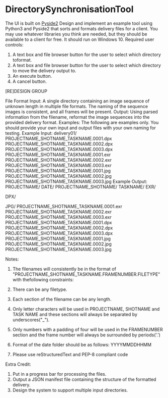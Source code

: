 # DirectorySynchronisationTool

The UI is built on <a href="https://pypi.org/project/PySide2/">Pyside2</a>
Design and implement an example tool using Python3 and Pyside2 that sorts and formats delivery files
for a client. You may use whatever libraries you think are needed, but they should be available to a
client for free. It should run on Windows 10.
Required user controls:
1) A text box and file browser button for the user to select which directory toformat.
2) A text box and file browser button for the user to select which directory to move the delivery
output to.
3) An execute button.
4) A cancel button.

[RE]DESIGN GROUP
 
File Format Input:
A single directory containing an image sequence of unknown length in multiple file formats. The naming
of the sequence images is consistent, and all frames will be present.
Output:
Using parsed information from the filename, reformat the image sequences into the provided delivery
format.
Examples:
The following are examples only. You should provide your own input and output files with your own
naming for testing.
Example Input:
delivery01/
PROJECTNAME_SHOTNAME_TASKNAME.0001.dpx
PROJECTNAME_SHOTNAME_TASKNAME.0002.dpx
PROJECTNAME_SHOTNAME_TASKNAME.0003.dpx
PROJECTNAME_SHOTNAME_TASKNAME.0001.exr
PROJECTNAME_SHOTNAME_TASKNAME.0002.exr
PROJECTNAME_SHOTNAME_TASKNAME.0003.exr
PROJECTNAME_SHOTNAME_TASKNAME.0001.jpg
PROJECTNAME_SHOTNAME_TASKNAME.0002.jpg
PROJECTNAME_SHOTNAME_TASKNAME.0003.jpg
Example Output:
PROJECTNAME/
DATE/
PROJECTNAME_SHOTNAME/
TASKNAME/
EXR/

DPX/

JPG/
PROJECTNAME_SHOTNAME_TASKNAME.0001.exr
PROJECTNAME_SHOTNAME_TASKNAME.0002.exr
PROJECTNAME_SHOTNAME_TASKNAME.0003.exr
PROJECTNAME_SHOTNAME_TASKNAME.0001.dpx
PROJECTNAME_SHOTNAME_TASKNAME.0002.dpx
PROJECTNAME_SHOTNAME_TASKNAME.0003.dpx
PROJECTNAME_SHOTNAME_TASKNAME.0001.jpg
PROJECTNAME_SHOTNAME_TASKNAME.0002.jpg
PROJECTNAME_SHOTNAME_TASKNAME.0003.jpg


Notes:
 

1. The filenames will consistently be in the format of
"PROJECTNAME_SHOTNAME_TASKNAME.FRAMENUMBER.FILETYPE" with thefollowing
constraints:
2. There can be any filetype.

3. Each section of the filename can be any length.

4. Only letter characters will be used in PROJECTNAME, SHOTNAME and TASK NAME and these
sections will always be separated by underscores("_").

5. Only numbers with a padding of four will be used in the FRAMENUMBER section and the frame
number will always be surrounded by periods('.')

6. Format of the date folder should be as follows: YYYYMMDDHHMM

7. Please use reStructuredText and PEP-8 compliant code

Extra Credit:

1. Put in a progress bar for processing the files.
2. Output a JSON manifest file containing the structure of the formatted delivery.
3. Design the system to support multiple input directories.
